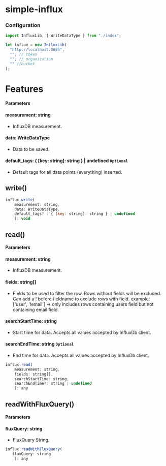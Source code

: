 # simple-influx

### Configuration

```js
import InfluxLib, { WriteDataType } from "./index";

let influx = new InfluxLib(
  "http://localhost:8086",
  "", // token
  "", // organization
  "" //bucket
);
```

# Features

#### Parameters

#### measurement: string

- InfluxDB measurement.

#### data: WriteDataType

- Data to be saved.

#### default_tags: { [key: string]: string } | undefined `Optional`

- Default tags for all data points (everything) inserted.

## write()

```js
influx.write(
    measurement: string,
    data: WriteDataType,
    default_tags? : { [key: string]: string } | undefined
    ): void
```

## read()

#### Parameters

#### measurement: string

- InfluxDB measurement.

#### fields: string[]

- Fields to be used to filter the row. Rows without fields will be excluded. Can add a ! before fieldname to exclude rows with field. example: ['user', '!email'] => only includes rows containing users field but not containing email field.

#### searchStartTime: string

- Start time for data. Accepts all values accepted by InfluxDb client.

#### searchEndTime: string `Optional`

- End time for data. Accepts all values accepted by InfluxDb client.

```js
influx.read(
    measurement: string,
    fields: string[],
    searchStartTime: string,
    searchEndTime?: string | undefined
    ): any
```

## readWithFluxQuery()

#### Parameters

#### fluxQuery: string

- FluxQuery String.

```js
influx.readWithFluxQuery(
   fluxQuery: string
    ): any
```
